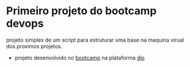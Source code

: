# Primeiro projeto do bootcamp devops

projeto simples de um script para estruturar uma base na maquina virual dos proximos projetos.

- projeto desenvolvido no [bootcamp](https://web.dio.me/track/cloud-devops-expirence-banco-carrefour) na plataforma [dio](https://web.dio.me)
